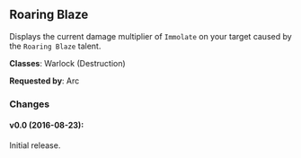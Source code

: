 ## Roaring Blaze

Displays the current damage multiplier of `Immolate` on your target caused by
the `Roaring Blaze` talent.

**Classes**: Warlock (Destruction)

**Requested by**: Arc

### Changes

#### v0.0 (2016-08-23):

Initial release.


